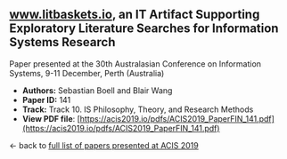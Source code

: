 ## www.litbaskets.io, an IT Artifact Supporting Exploratory Literature Searches for Information Systems Research

Paper presented at the 30th Australasian Conference on Information Systems, 9-11 December, Perth (Australia)
- **Authors:** Sebastian Boell and Blair Wang
- **Paper ID:** 141
- **Track:** Track 10. IS Philosophy, Theory, and Research Methods
- **View PDF file**: [https://acis2019.io/pdfs/ACIS2019_PaperFIN_141.pdf](https://acis2019.io/pdfs/ACIS2019_PaperFIN_141.pdf)

&larr; back to [full list of papers presented at ACIS 2019](https://acis2019.io/)